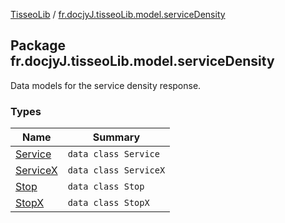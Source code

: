 [TisseoLib](../index.md) / [fr.docjyJ.tisseoLib.model.serviceDensity](./index.md)

## Package fr.docjyJ.tisseoLib.model.serviceDensity

Data models for the service density response.

	

### Types

| Name | Summary |
|---|---|
| [Service](-service/index.md) | `data class Service` |
| [ServiceX](-service-x/index.md) | `data class ServiceX` |
| [Stop](-stop/index.md) | `data class Stop` |
| [StopX](-stop-x/index.md) | `data class StopX` |
